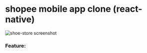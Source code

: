 # shopee mobile app clone (react-native)

![shoe-store screenshot](https://github.com/le-dat/shopee-mobile-app-clone/blob/master/static/screenshot1.jpg)

### Feature:
